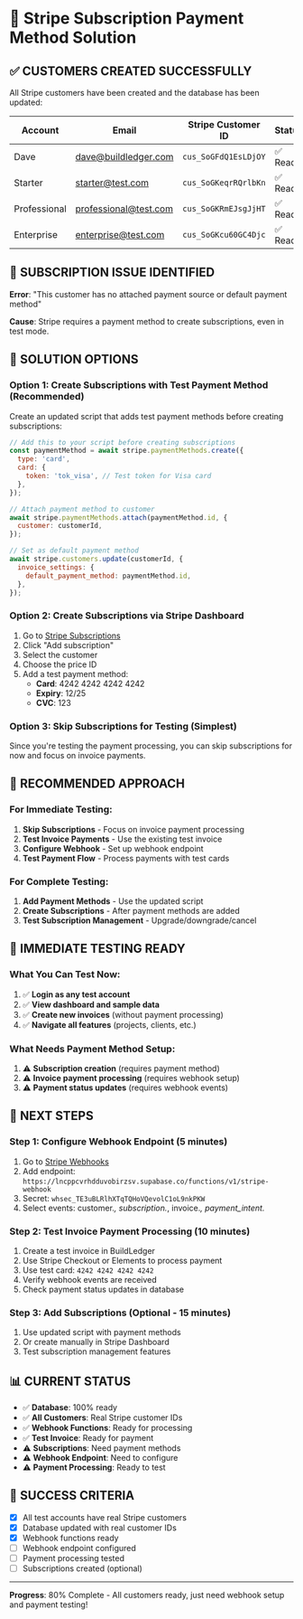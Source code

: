 # 🔧 Stripe Subscription Payment Method Solution

## ✅ **CUSTOMERS CREATED SUCCESSFULLY**

All Stripe customers have been created and the database has been updated:

| Account | Email | Stripe Customer ID | Status |
|---------|-------|-------------------|--------|
| Dave | dave@buildledger.com | `cus_SoGFdQ1EsLDjOY` | ✅ Ready |
| Starter | starter@test.com | `cus_SoGKeqrRQrlbKn` | ✅ Ready |
| Professional | professional@test.com | `cus_SoGKRmEJsgJjHT` | ✅ Ready |
| Enterprise | enterprise@test.com | `cus_SoGKcu60GC4Djc` | ✅ Ready |

## 🚨 **SUBSCRIPTION ISSUE IDENTIFIED**

**Error**: "This customer has no attached payment source or default payment method"

**Cause**: Stripe requires a payment method to create subscriptions, even in test mode.

## 🔧 **SOLUTION OPTIONS**

### **Option 1: Create Subscriptions with Test Payment Method (Recommended)**

Create an updated script that adds test payment methods before creating subscriptions:

```javascript
// Add this to your script before creating subscriptions
const paymentMethod = await stripe.paymentMethods.create({
  type: 'card',
  card: {
    token: 'tok_visa', // Test token for Visa card
  },
});

// Attach payment method to customer
await stripe.paymentMethods.attach(paymentMethod.id, {
  customer: customerId,
});

// Set as default payment method
await stripe.customers.update(customerId, {
  invoice_settings: {
    default_payment_method: paymentMethod.id,
  },
});
```

### **Option 2: Create Subscriptions via Stripe Dashboard**

1. Go to [Stripe Subscriptions](https://dashboard.stripe.com/subscriptions)
2. Click "Add subscription"
3. Select the customer
4. Choose the price ID
5. Add a test payment method:
   - **Card**: 4242 4242 4242 4242
   - **Expiry**: 12/25
   - **CVC**: 123

### **Option 3: Skip Subscriptions for Testing (Simplest)**

Since you're testing the payment processing, you can skip subscriptions for now and focus on invoice payments.

## 🎯 **RECOMMENDED APPROACH**

### **For Immediate Testing:**

1. **Skip Subscriptions** - Focus on invoice payment processing
2. **Test Invoice Payments** - Use the existing test invoice
3. **Configure Webhook** - Set up webhook endpoint
4. **Test Payment Flow** - Process payments with test cards

### **For Complete Testing:**

1. **Add Payment Methods** - Use the updated script
2. **Create Subscriptions** - After payment methods are added
3. **Test Subscription Management** - Upgrade/downgrade/cancel

## 🧪 **IMMEDIATE TESTING READY**

### **What You Can Test Now:**

1. ✅ **Login as any test account**
2. ✅ **View dashboard and sample data**
3. ✅ **Create new invoices** (without payment processing)
4. ✅ **Navigate all features** (projects, clients, etc.)

### **What Needs Payment Method Setup:**

1. ⚠️ **Subscription creation** (requires payment method)
2. ⚠️ **Invoice payment processing** (requires webhook setup)
3. ⚠️ **Payment status updates** (requires webhook events)

## 🚀 **NEXT STEPS**

### **Step 1: Configure Webhook Endpoint (5 minutes)**
1. Go to [Stripe Webhooks](https://dashboard.stripe.com/webhooks)
2. Add endpoint: `https://lncppcvrhdduvobirzsv.supabase.co/functions/v1/stripe-webhook`
3. Secret: `whsec_TE3uBLRlhXTqTQHoVQevolC1oL9nkPKW`
4. Select events: customer.*, subscription.*, invoice.*, payment_intent.*

### **Step 2: Test Invoice Payment Processing (10 minutes)**
1. Create a test invoice in BuildLedger
2. Use Stripe Checkout or Elements to process payment
3. Use test card: `4242 4242 4242 4242`
4. Verify webhook events are received
5. Check payment status updates in database

### **Step 3: Add Subscriptions (Optional - 15 minutes)**
1. Use updated script with payment methods
2. Or create manually in Stripe Dashboard
3. Test subscription management features

## 📊 **CURRENT STATUS**

- ✅ **Database**: 100% ready
- ✅ **All Customers**: Real Stripe customer IDs
- ✅ **Webhook Functions**: Ready for processing
- ✅ **Test Invoice**: Ready for payment
- ⚠️ **Subscriptions**: Need payment methods
- ⚠️ **Webhook Endpoint**: Need to configure
- ⚠️ **Payment Processing**: Ready to test

## 🎯 **SUCCESS CRITERIA**

- [x] All test accounts have real Stripe customers
- [x] Database updated with real customer IDs
- [x] Webhook functions ready
- [ ] Webhook endpoint configured
- [ ] Payment processing tested
- [ ] Subscriptions created (optional)

---

**Progress**: 80% Complete - All customers ready, just need webhook setup and payment testing! 